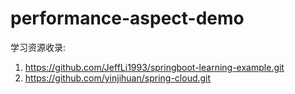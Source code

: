 # performance-aspect-demo
学习资源收录:
1. https://github.com/JeffLi1993/springboot-learning-example.git
2. https://github.com/yinjihuan/spring-cloud.git
